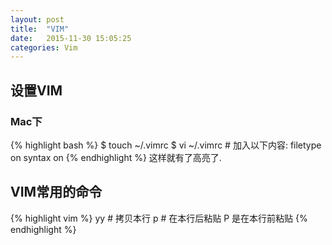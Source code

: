 ```yaml
---
layout: post
title:  "VIM"
date:   2015-11-30 15:05:25
categories: Vim
---
```

## 设置VIM
### Mac下
{% highlight bash %}
$ touch ~/.vimrc
$ vi ~/.vimrc # 加入以下内容:
filetype on
syntax on
{% endhighlight %}
这样就有了高亮了.

## VIM常用的命令
{% highlight vim %}
yy # 拷贝本行
p # 在本行后粘贴 P 是在本行前粘贴
{% endhighlight %}